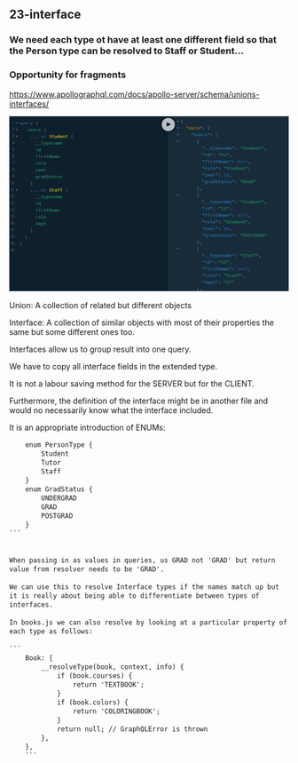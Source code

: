 ## 23-interface

### We need each type ot have at least one different field so that the Person type can be resolved to Staff or Student...

### Opportunity for fragments

https://www.apollographql.com/docs/apollo-server/schema/unions-interfaces/

![gql](../_images/23-interface-query.png)

Union: A collection of related but different objects

Interface: A collection of similar objects with most of their properties the same but some different ones too.

Interfaces allow us to group result into one query.

We have to copy all interface fields in the extended type.

It is not a labour saving method for the SERVER but for the CLIENT.

Furthermore, the definition of the interface might be in another file and would no necessarily know what the interface included.

It is an appropriate introduction of ENUMs:

````
	enum PersonType {
		Student
		Tutor
		Staff
	}
	enum GradStatus {
		UNDERGRAD
		GRAD
		POSTGRAD
	}
```


When passing in as values in queries, us GRAD not 'GRAD' but return value from resolver needs to be 'GRAD'.

We can use this to resolve Interface types if the names match up but it is really about being able to differentiate between types of interfaces.

In books.js we can also resolve by looking at a particular property of each type as follows:

```
	Book: {
		__resolveType(book, context, info) {
			if (book.courses) {
				return 'TEXTBOOK';
			}
			if (book.colors) {
				return 'COLORINGBOOK';
			}
			return null; // GraphQLError is thrown
		},
	},
	```
````

